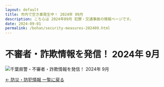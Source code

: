 ```yaml
---
layout: default
title: 市内で空き巣発生中！ 2024年 09月
description: こちらは 2024年09月 犯罪・交通事故の情報ページです。
date: 2024-09-01
permalink: /bohan/security-measures-202409.html
---
```

 <main>
  <h1>不審者・詐欺情報を発信！ 2024年 9月</h1>
  <img src="{{ '/kairan/2024-10-01/images/202410_40673_page_004-small.jpg' | relative_url }}" 
       alt="千葉県警・不審者・詐欺情報を発信！ 2024年 9月" 
       data-medium-src="{{ '/kairan/2024-10-01/images/202410_40673_page_004-medium.jpg' | relative_url }}"
       data-large-src="{{ '/kairan/2024-10-01/images/202410_40673_page_004-large.jpg' | relative_url }}">
  <p><a href="{{ '/bohan/index.html' | relative_url }}">← 防災・防犯情報 一覧に戻る</a></p>
 </main>